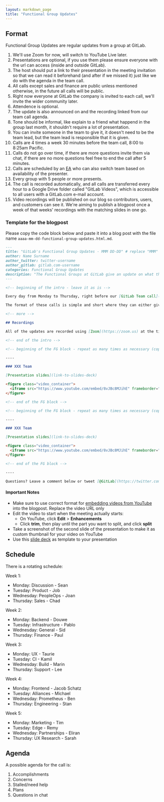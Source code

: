 ```yaml
---
layout: markdown_page
title: "Functional Group Updates"
---
```


## Format

Functional Group Updates are regular updates from a group at GitLab.

1. We'll use Zoom for now, will switch to YouTube Live later.
1. Presentations are optional, if you use them please ensure everyone with the url can access (inside and outside GitLab).
2. The host should put a link to their presentation in the meeting invitation so that we can read it beforehand (and after if we missed it) just like we do with the agenda in the team call.
1. All calls except sales and finance are public unless mentioned otherwise, in the future all calls will be public.
1. Right now everyone at GitLab the company is invited to each call, we'll invite the wider community later.
1. Attendence is optional.
1. The update is also announced on and the recording linked from our team call agenda.
1. Tone should be informal, like explain to a friend what happend in the group last month, it shouldn't require a lot of presentation.
1. You can invite someone in the team to give it, it doesn't need to be the team lead, but the team lead is responsible that it is given.
1. Calls are 4 times a week 30 minutes before the team call, 8:00 to 8:25am Pacific.
1. Calls do not go over time, if there are more questions invite them via chat, if there are no more questions feel free to end the call after 5 minutes.
1. Calls are scheduled by an [EA](https://about.gitlab.com/jobs/executive-assistant/) who can also switch team based on availability of the presenter.
1. Every group with 5 people or more presents.
1. The call is recorded automatically, and all calls are transferred every hour to a Google Drive folder called "GitLab Videos", which is accessible to all users with a GitLab.com e-mail account.
1. Video recordings will be published on our blog so contributors, users, and customers can see it. We're aiming to publish a blogpost once a week of that weeks' recordings with the matching slides in one go.

### Template for the blogpost

Please copy the code block below and paste it into a blog post with the file name `aaaa-mm-dd-functional-group-updates.html.md`.

```md
---
title: "GitLab's Functional Group Updates - MMM DD-DD" # replace "MMM" with the current month, and "DD-DD" with the date range
author: Name Surname
author_twitter: twitter-username
author_gitlab: gitlab.com-username
categories: Functional Group Updates
description: "The Functional Groups at GitLab give an update on what they've been working on"
---

<!-- beginning of the intro - leave it as is -->

Every day from Monday to Thursday, right before our [GitLab Team call](https://about.gitlab.com/handbook/#team-call), a different Functional Group gives an [update](https://about.gitlab.com/handbook/people-operations/functional-group-updates/) to our team.

The format of these calls is simple and short where they can either give a presentation or quickly walk the team through their agenda.

<!-- more -->

## Recordings

All of the updates are recorded using [Zoom](https://zoom.us) at the time of the call. All the recordings will be uploaded to our YouTube account and made public, with the exception of the Sales and Finance updates.

<!-- end of the intro -->

<!-- beginning of the FG block - repeat as many times as necessary (copy and paste the entire block) -->

----

### XXX Team

[Presentation slides](link-to-slides-deck)

<figure class="video_container">
  <iframe src="https://www.youtube.com/embed/8vJBc8MJihE" frameborder="0" allowfullscreen="true"> </iframe>
</figure>

<!-- end of the FG block -->

<!-- beginning of the FG block - repeat as many times as necessary (copy and paste the entire block) -->

----

### XXX Team

[Presentation slides](link-to-slides-deck)

<figure class="video_container">
  <iframe src="https://www.youtube.com/embed/8vJBc8MJihE" frameborder="0" allowfullscreen="true"> </iframe>
</figure>

<!-- end of the FG block -->

----

Questions? Leave a comment below or tweet [@GitLab](https://twitter.com/gitlab)! Would you like to join us? Check out our [job openings](https://about.gitlab.com/jobs/)!

```

#### Important Notes

- Make sure to use correct format for [embedding videos from YouTube](/handbook/product/technical-writing/markdown-guide/#display-videos-from-youtube) into the blogpost. Replace the video URL only
- Edit the video to start when the meeting actually starts:
  - On YouTube, click **Edit** > **Enhancements**
  - Click **trim**, then play until the part you want to split, and click **split**
- Take a screenshot of the second slide of the presentation to make it as custom thumbnail for your video on YouTube
- Use this [slide deck](https://docs.google.com/a/gitlab.com/presentation/d/1JYHRhLaO9fMy1Sfr1WDnCPGv6DrlohlpOzs48VvmlQw/edit?usp=sharing) as template to your presentation

## Schedule

There is a rotating schedule:

Week 1:

- Monday:       Discussion      - Sean
- Tuesday:      Product         - Job
- Wednesday:    PeopleOps       - Joan
- Thursday:     Sales           - Chad

Week 2:

- Monday:       Backend         - Douwe
- Tuesday:      Infrastructure  - Pablo
- Wednesday:    General         - Sid
- Thursday:     Finance         - Paul

Week 3:

- Monday:       UX              - Taurie 
- Tuesday:      CI              - Kamil
- Wednesday:    Build           - Marin
- Thursday:     Support         - Lee

Week 4:

- Monday:       Frontend        - Jacob Schatz
- Tuesday:      Alliances       - Michael
- Wednesday:    Prometheus      - Ben
- Thursday:     Engineering     - Stan

Week 5:

- Monday:       Marketing       - Tim
- Tuesday:      Edge            - Remy
- Wednesday:    Partnerships    - Eliran
- Thursday:     UX Research     - Sarah

## Agenda

A possible agenda for the call is:

1. Accomplishments
1. Concerns
1. Stalled/need help
1. Plans
1. Questions in chat
